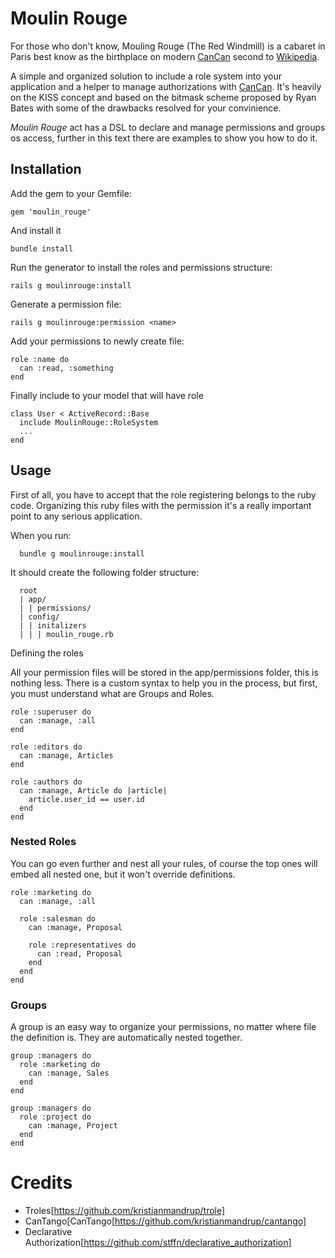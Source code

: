 Moulin Rouge
============

For those who don't know, Mouling Rouge (The Red Windmill) is a cabaret in Paris best know as the birthplace on modern [CanCan](https://github.com/ryanb/cancan) second to [Wikipedia](http://en.wikipedia.org/wiki/Moulin_Rouge).

A simple and organized solution to include a role system into your application and a helper to manage authorizations with [CanCan](https://github.com/ryanb/cancan). It's heavily on the KISS concept and based on the bitmask scheme proposed by Ryan Bates with some of the drawbacks resolved for your convinience.

*Moulin Rouge* act has a DSL to declare and manage permissions and groups os access, further in this text there are examples to show you how to do it.

Installation
------------

Add the gem to your Gemfile:

    gem 'moulin_rouge'
  
And install it

    bundle install

Run the generator to install the roles and permissions structure:

    rails g moulinrouge:install
  
Generate a permission file:

    rails g moulinrouge:permission <name>
    
Add your permissions to newly create file:
  
    role :name do
      can :read, :something
    end
  
Finally include to your model that will have role

    class User < ActiveRecord::Base
      include MoulinRouge::RoleSystem
      ...
    end

Usage
-----

First of all, you have to accept that the role registering belongs to the ruby code. Organizing this ruby files with the permission it's a really important point to any serious application.

When you run:

      bundle g moulinrouge:install
    
It should create the following folder structure:

      root
      | app/
      | | permissions/
      | config/
      | | initalizers
      | | | moulin_rouge.rb
    
Defining the roles

    
All your permission files will be stored in the app/permissions folder, this is nothing less. There is a custom syntax to help you in the process, but first, you must understand what are Groups and Roles.
  
    role :superuser do
      can :manage, :all
    end
  
    role :editors do
      can :manage, Articles
    end
  
    role :authors do
      can :manage, Article do |article|
        article.user_id == user.id
      end
    end
  
### Nested Roles ###

You can go even further and nest all your rules, of course the top ones will embed all nested one, but it won't override definitions.
  
    role :marketing do
      can :manage, :all
  
      role :salesman do
        can :manage, Proposal

        role :representatives do
          can :read, Proposal
        end
      end
    end
  
  
### Groups ###
  
A group is an easy way to organize your permissions, no matter where file the definition is. They are automatically nested together.

    group :managers do
      role :marketing do
        can :manage, Sales
      end
    end
  
    group :managers do
      role :project do
        can :manage, Project
      end
    end
  
Credits
=======

*   Troles[https://github.com/kristianmandrup/trole]
*   CanTango[CanTango[https://github.com/kristianmandrup/cantango]
*   Declarative Authorization[https://github.com/stffn/declarative_authorization]